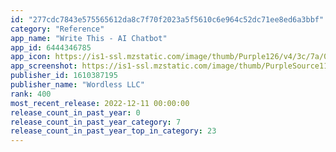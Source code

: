```yaml
---
id: "277cdc7843e575565612da8c7f70f2023a5f5610c6e964c52dc71ee8ed6a3bbf"
category: "Reference"
app_name: "Write This - AI Chatbot"
app_id: 6444346785
app_icon: https://is1-ssl.mzstatic.com/image/thumb/Purple126/v4/3c/7a/09/3c7a09f2-a18c-0609-4f1d-088899d71eb1/AppIcon-0-1x_U007epad-0-85-220.png/1024x1024bb.png
app_screenshot: https://is1-ssl.mzstatic.com/image/thumb/PurpleSource113/v4/b4/03/1e/b4031eb8-9066-dab8-476c-42acc520b92c/302e5a3b-dee0-48f3-949c-652f75cdb4d7_1.png/1284x2778bb.png
publisher_id: 1610387195
publisher_name: "Wordless LLC"
rank: 400
most_recent_release: 2022-12-11 00:00:00
release_count_in_past_year: 0
release_count_in_past_year_category: 7
release_count_in_past_year_top_in_category: 23
---
```

